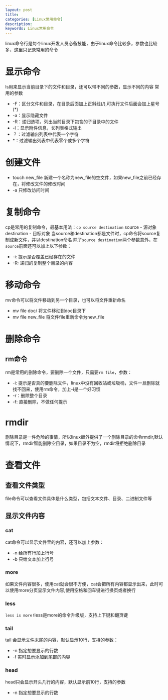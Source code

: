 ```yaml
---
layout: post
title: 
categories: [Linux常用命令]
description: 
keywords: Linux常用命令
---
```


linux命令行是每个linux开发人员必备技能，由于linux命令比较多，参数也比较多，这里只记录常用的命令
# 显示命令
ls用来显示当前目录下的文件和目录，还可以带不同的参数，显示不同的内容
常用的参数
* -F：区分文件和目录，在目录后面加上正斜线(/),可执行文件后面会加上星号(*)
* -a：显示隐藏文件
* -R：递归选项，列出当前目录下包含的子目录中的文件
* -l：显示附件信息，长列表格式输出
* ？：过滤输出列表中代表一个字符
* *：过滤输出列表中代表零个或多个字符

# 创建文件
* touch new_file 新建一个名称为new_file的空文件，如果new_file之前已经存在，将修改文件的修改时间
* -a 只修改访问时间

# 复制命令
cp是常用的复制命令，最基本用法：`cp source destination`
source - 源对象  destination - 目标对象
当source和destination都是文件时，cp命令将source复制成新文件，并以destination命名
除了`source destination`两个参数意外，在`source`前面还可以加上以下参数：
* -i: 提示是否覆盖已经存在的文件
* -R: 递归的复制整个目录的内容

# 移动命令
mv命令可以将文件移动到另一个目录，也可以将文件重新命名
* mv file doc/ 将文件移动到doc目录下
* mv file new_file 将文件file重新命令为new_file

# 删除命令
## rm命令
rm是常用的删除命令，要删除一个文件，只需要`rm file`，参数：
* -i: 提示是否真的要删除文件，linux中没有回收站或垃圾桶，文件一旦删除就找不回来，使用rm命令，加上-i是一个好习惯
* -r：删除整个目录
* -f: 直接删除，不做任何提示
# rmdir
删除目录是一件危险的事情，所以linux额外提供了一个删除目录的命令rmdir,默认情况下，rmdir智能删除空目录，如果目录不为空，rmdir将拒绝删除目录

# 查看文件
## 查看文件类型
file命令可以查看文件具体是什么类型，包括文本文件、目录、二进制文件等

## 显示文件内容
### cat
cat命令可以显示文件里的内容，还可以加上参数：
* -n 给所有行加上行号
* -b 只给文本加上行号

### more
如果文件内容很多，使用cat就会很不方便，cat会把所有内容都显示出来，此时可以使用more分页显示文件内容,使用空格和回车键进行换页或者换行

### less
`less is more!`less是more的命令升级版，支持上下键和翻页键

### tail 
tail 会显示文件末尾的内容，默认显示10行，支持的参数：
* -n 指定想要显示的行数
* -f 实时显示添加到尾部的内容
### head
head只会显示开头几行的内容，默认显示前10行，支持的参数
* -n 指定想要显示的行数








